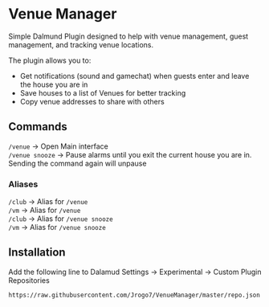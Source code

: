 # Venue Manager

Simple Dalmund Plugin designed to help with venue management, guest management, and tracking venue locations. 

The plugin allows you to: 

- Get notifications (sound and gamechat) when guests enter and leave the house you are in
- Save houses to a list of Venues for better tracking
- Copy venue addresses to share with others 

## Commands 

`/venue` -> Open Main interface  
`/venue snooze` -> Pause alarms until you exit the current house you are in. Sending the command again will unpause  

### Aliases

`/club` -> Alias for `/venue`  
`/vm` -> Alias for `/venue`  
`/club` -> Alias for `/venue snooze`  
`/vm` -> Alias for `/venue snooze`  

## Installation 

Add the following line to Dalamud Settings -> Experimental -> Custom Plugin Repositories 

```
https://raw.githubusercontent.com/Jrogo7/VenueManager/master/repo.json
```


